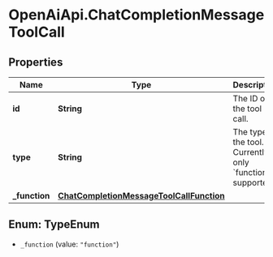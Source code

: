 # OpenAiApi.ChatCompletionMessageToolCall

## Properties
Name | Type | Description | Notes
------------ | ------------- | ------------- | -------------
**id** | **String** | The ID of the tool call. | 
**type** | **String** | The type of the tool. Currently, only &#x60;function&#x60; is supported. | 
**_function** | [**ChatCompletionMessageToolCallFunction**](ChatCompletionMessageToolCallFunction.md) |  | 

<a name="TypeEnum"></a>
## Enum: TypeEnum

* `_function` (value: `"function"`)

